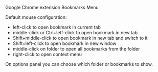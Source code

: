 Google Chrome extension Bookmarks Menu

Default mouse configuration:

- left-click to open bookmark in current tab
- middle-click or Ctrl+letf-click to open bookmark in  new tab
- Shift+middle-click to open bookmark in new tab and switch to it
- Shift+left-click to open bookmark in new window
- middle-click on folder to open all bookmarks from the folder
- right-click to open context menu

On options panel you can choose which folder or bookmarks to show.
